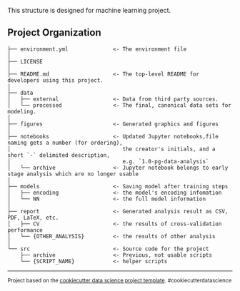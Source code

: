 
This structure is designed for machine learning project.

Project Organization
------------

    ├── environment.yml              <- The environment file
    │
    ├── LICENSE
    │
    ├── README.md                    <- The top-level README for developers using this project.
    │
    ├── data
    │   ├── external                 <- Data from third party sources.
    │   └── processed                <- The final, canonical data sets for modeling.
    │
    ├── figures                      <- Generated graphics and figures
    │
    ├── notebooks                    <- Updated Jupyter notebooks,file naming gets a number (for ordering),
    │                                   the creator's initials, and a short `-` delimited description, 
    │                                   e.g. `1.0-pg-data-analysis`
    │   └── archive                  <- Jupyter notebook belongs to early stage analysis which are no longer usable
    │
    ├── models                       <- Saving model after training steps
    │   ├── encoding                 <- the model's encoding infomation    
    │   └── NN                       <- the full model information
    │
    ├── report                       <- Generated analysis result as CSV, PDF, LaTeX, etc.
    │   ├── CV                       <- the results of cross-validation performance
    │   └── {OTHER_ANALYSIS}         <- the results of other analysis
    │
    └── src                          <- Source code for the project
        ├── archive                  <- Previous, not usable scripts
        └── {SCRIPT_NAME}            <- helper scripts
    

--------

<p><small>Project based on the <a target="_blank" href="https://drivendata.github.io/cookiecutter-data-science/">cookiecutter data science project template</a>. #cookiecutterdatascience</small></p>
